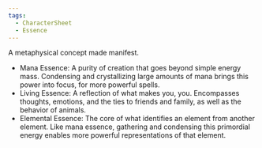 ```yaml
---
tags:
  - CharacterSheet
  - Essence
---
```

A metaphysical concept made manifest.

- Mana Essence: A purity of creation that goes beyond simple energy mass. Condensing and crystallizing large amounts of mana brings this power into focus, for more powerful spells.
- Living Essence: A reflection of what makes you, you. Encompasses thoughts, emotions, and the ties to friends and family, as well as the behavior of animals.
- Elemental Essence: The core of what identifies an element from another element. Like mana essence, gathering and condensing this primordial energy enables more powerful representations of that element.